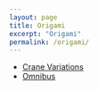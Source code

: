 ```yaml
---
layout: page
title: Origami
excerpt: "Origami"
permalink: /origami/
---
```


- [Crane Variations](/origami/cranes)
- [Omnibus](/origami/omnibus)

